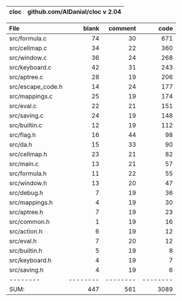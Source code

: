 cloc|github.com/AlDanial/cloc v 2.04
--- | ---

File|blank|comment|code
:-------|-------:|-------:|-------:
src/formula.c|74|30|671
src/cellmap.c|34|22|360
src/window.c|36|24|268
src/keyboard.c|42|31|243
src/aptree.c|28|19|206
src/escape_code.h|14|24|177
src/mappings.c|25|19|174
src/eval.c|22|21|151
src/saving.c|24|19|148
src/builtin.c|12|19|112
src/flag.h|16|44|98
src/da.h|15|33|90
src/cellmap.h|23|21|82
src/main.c|13|21|57
src/formula.h|11|22|55
src/window.h|13|20|47
src/debug.h|7|19|36
src/mappings.h|4|19|30
src/aptree.h|7|19|23
src/common.h|1|19|16
src/action.h|6|19|12
src/eval.h|7|20|12
src/builtin.h|5|19|8
src/keyboard.h|4|19|7
src/saving.h|4|19|6
--------|--------|--------|--------
SUM:|447|561|3089
